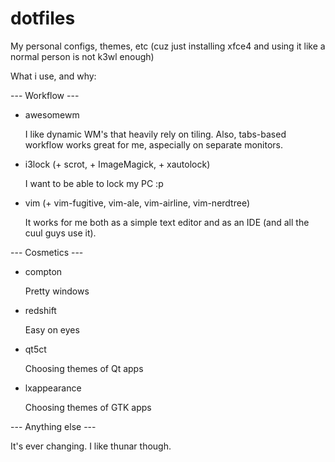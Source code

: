 # dotfiles
My personal configs, themes, etc (cuz just installing xfce4 and using it like a normal person is not k3wl enough)

What i use, and why:

--- Workflow ---

* awesomewm

    I like dynamic WM's that heavily rely on tiling. Also, tabs-based workflow works great for me, aspecially on separate monitors.

* i3lock (+ scrot, + ImageMagick, + xautolock)

    I want to be able to lock my PC :p


* vim (+ vim-fugitive, vim-ale, vim-airline, vim-nerdtree)

    It works for me both as a simple text editor and as an IDE (and all the cuul guys use it).


--- Cosmetics ---

* compton

    Pretty windows


* redshift

    Easy on eyes


* qt5ct

    Choosing themes of Qt apps


* lxappearance

    Choosing themes of GTK apps


--- Anything else ---

It's ever changing. I like thunar though.
